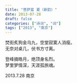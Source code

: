 ```yaml
---
title: "菩萨蛮 夏（新韵）"
date: 2013-07-28
draft: false
categories: ["诗词", "词"]
tags: ["2013", "南京"]
---
```


焚街炙狗金乌九，空堂寂寞人消瘦。  
无奈对桌几，伏书方寸离。  

登峰摘皓月，绝顶身名烈。  
梦里梦情深，天涯孤旅魂。  

2013.7.28 南京
